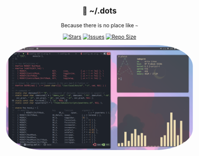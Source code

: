 <p align="center">
  <h2 align="center">🍙 ~/.dots</h2>
</p>

<p align="center">
	Because there is no place like <code>~</code>
</p>
<p align="center">
	<a href="https://github.com/codedsprit/.dots/stargazers">
		<img alt="Stars" src="https://img.shields.io/github/stars/codedsprit/.dots?style=for-the-badge&logo=starship&color=C9CBFF&logoColor=D9E0EE&labelColor=302D41"></a>
	<a href="https://github.com/codedsprit/.dots/issues">
		<img alt="Issues" src="https://img.shields.io/github/issues/codedsprit/.dots?style=for-the-badge&logo=bilibili&color=F5E0DC&logoColor=D9E0EE&labelColor=302D41"></a>
	<a href="https://github.com/codedsprit/.dots">
		<img alt="Repo Size" src="https://img.shields.io/github/repo-size/codedsprit/.dots?color=%23DDB6F2&label=SIZE&logo=codesandbox&style=for-the-badge&logoColor=D9E0EE&labelColor=302D41"/></a>
</p>

<p align="center">
  <img src="https://raw.githubusercontent.com/codedsprit/.dots/main/.config/wallpapers/dwm.png" style="border-radius:20%"/>
</p>

